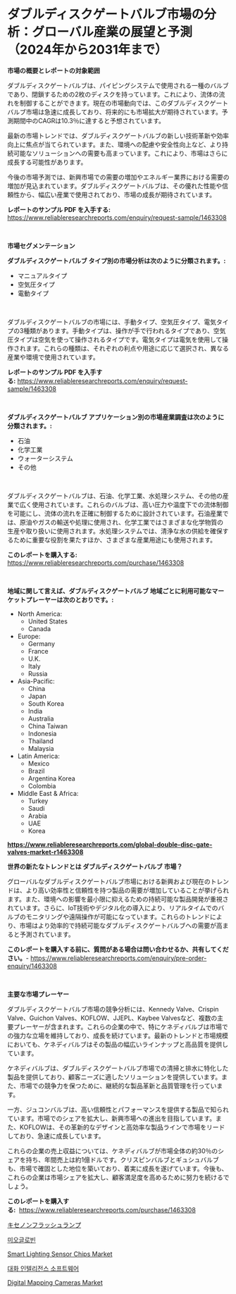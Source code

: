 <p><h1>ダブルディスクゲートバルブ市場の分析：グローバル産業の展望と予測（2024年から2031年まで）</h1></p><p><strong>市場の概要とレポートの対象範囲</strong></p>
<p><p>ダブルディスクゲートバルブは、パイピングシステムで使用される一種のバルブであり、閉鎖するための2枚のディスクを持っています。これにより、流体の流れを制御することができます。現在の市場動向では、このダブルディスクゲートバルブ市場は急速に成長しており、将来的にも市場拡大が期待されています。予測期間中のCAGRは10.3％に達すると予想されています。</p><p>最新の市場トレンドでは、ダブルディスクゲートバルブの新しい技術革新や効率向上に焦点が当てられています。また、環境への配慮や安全性向上など、より持続可能なソリューションへの需要も高まっています。これにより、市場はさらに成長する可能性があります。</p><p>今後の市場予測では、新興市場での需要の増加やエネルギー業界における需要の増加が見込まれています。ダブルディスクゲートバルブは、その優れた性能や信頼性から、幅広い産業で使用されており、市場の成長が期待されています。</p></p>
<p><strong>レポートのサンプル PDF を入手する:</strong> <a href="https://www.reliableresearchreports.com/enquiry/request-sample/1463308">https://www.reliableresearchreports.com/enquiry/request-sample/1463308</a></p>
<p>&nbsp;</p>
<p><strong>市場セグメンテーション</strong></p>
<p><strong>ダブルディスクゲートバルブ タイプ別の市場分析は次のように分類されます。:</strong></p>
<p><ul><li>マニュアルタイプ</li><li>空気圧タイプ</li><li>電動タイプ</li></ul></p>
<p>&nbsp;</p>
<p><p>ダブルディスクゲートバルブの市場には、手動タイプ、空気圧タイプ、電気タイプの3種類があります。手動タイプは、操作が手で行われるタイプであり、空気圧タイプは空気を使って操作されるタイプです。電気タイプは電気を使用して操作されます。これらの種類は、それぞれの利点や用途に応じて選択され、異なる産業や環境で使用されています。</p></p>
<p><strong>レポートのサンプル PDF を入手する:</strong>&nbsp;<a href="https://www.reliableresearchreports.com/enquiry/request-sample/1463308">https://www.reliableresearchreports.com/enquiry/request-sample/1463308</a></p>
<p>&nbsp;</p>
<p><strong> ダブルディスクゲートバルブ アプリケーション別の市場産業調査は次のように分類されます。:</strong></p>
<p><ul><li>石油</li><li>化学工業</li><li>ウォーターシステム</li><li>その他</li></ul></p>
<p>&nbsp;</p>
<p><p>ダブルディスクゲートバルブは、石油、化学工業、水処理システム、その他の産業で広く使用されています。これらのバルブは、高い圧力や温度下での流体制御を可能にし、流体の流れを正確に制御するために設計されています。石油産業では、原油やガスの輸送や処理に使用され、化学工業ではさまざまな化学物質の生産や取り扱いに使用されます。水処理システムでは、清浄な水の供給を確保するために重要な役割を果たすほか、さまざまな産業用途にも使用されます。</p></p>
<p><strong>このレポートを購入する:</strong>&nbsp; <a href="https://www.reliableresearchreports.com/purchase/1463308">https://www.reliableresearchreports.com/purchase/1463308</a></p>
<p>&nbsp;</p>
<p><strong>地域に関して言えば、ダブルディスクゲートバルブ 地域ごとに利用可能なマーケットプレーヤーは次のとおりです。:</strong></p>
<p><ul>
    <li>
        North America:
        <ul>
            <li>United States</li>
            <li>Canada</li>
        </ul>
    </li>
    <li>
        Europe:
        <ul>
            <li>Germany</li>
            <li>France</li>
            <li>U.K.</li>
            <li>Italy</li>
            <li>Russia</li>
        </ul>
    </li>
    <li>
        Asia-Pacific:
        <ul>
            <li>China</li>
            <li>Japan</li>
            <li>South Korea</li>
            <li>India</li>
            <li>Australia</li>
            <li>China Taiwan</li>
            <li>Indonesia</li>
            <li>Thailand</li>
            <li>Malaysia</li>
        </ul>
    </li>
    <li>
        Latin America:
        <ul>
            <li>Mexico</li>
            <li>Brazil</li>
            <li>Argentina Korea</li>
            <li>Colombia</li>
        </ul>
    </li>
    <li>
        Middle East & Africa:
        <ul>
            <li>Turkey</li>
            <li>Saudi</li>
            <li>Arabia</li>
            <li>UAE</li>
            <li>Korea</li>
        </ul>
    </li>
    </ul></p>
<p><strong><a href="https://www.reliableresearchreports.com/global-double-disc-gate-valves-market-r1463308">https://www.reliableresearchreports.com/global-double-disc-gate-valves-market-r1463308</a></strong>&nbsp;</p>
<p><strong>世界の新たなトレンドとは ダブルディスクゲートバルブ 市場？</strong></p>
<p><p>グローバルなダブルディスクゲートバルブ市場における新興および現在のトレンドは、より高い効率性と信頼性を持つ製品の需要が増加していることが挙げられます。また、環境への影響を最小限に抑えるための持続可能な製品開発が重視されています。さらに、IoT技術やデジタル化の導入により、リアルタイムでのバルブのモニタリングや遠隔操作が可能になっています。これらのトレンドにより、市場はより効率的で持続可能なダブルディスクゲートバルブへの需要が高まると予測されています。</p></p>
<p><strong>このレポートを購入する前に、質問がある場合は問い合わせるか、共有してください。</strong>- <a href="https://www.reliableresearchreports.com/enquiry/pre-order-enquiry/1463308">https://www.reliableresearchreports.com/enquiry/pre-order-enquiry/1463308</a></p>
<p>&nbsp;</p>
<p><strong>主要な市場プレーヤー</strong></p>
<p><p>ダブルディスクゲートバルブ市場の競争分析には、Kennedy Valve、Crispin Valve、Guichon Valves、KOFLOW、JJEPL、Kaybee Valvesなど、複数の主要プレーヤーが含まれます。これらの企業の中で、特にケネディバルブは市場での強力な立場を維持しており、成長を続けています。最新のトレンドと市場規模においても、ケネディバルブはその製品の幅広いラインナップと高品質を提供しています。</p><p>ケネディバルブは、ダブルディスクゲートバルブ市場での清掃と排水に特化した製品を提供しており、顧客ニーズに適したソリューションを提供しています。また、市場での競争力を保つために、継続的な製品革新と品質管理を行っています。</p><p>一方、ジュコンバルブは、高い信頼性とパフォーマンスを提供する製品で知られています。市場でのシェアを拡大し、新興市場への進出を目指しています。また、KOFLOWは、その革新的なデザインと高効率な製品ラインで市場をリードしており、急速に成長しています。</p><p>これらの企業の売上収益については、ケネディバルブが市場全体の約30％のシェアを持ち、年間売上は約1億ドルです。クリスピンバルブとギュシュバルブも、市場で確固とした地位を築いており、着実に成長を遂げています。今後も、これらの企業は市場シェアを拡大し、顧客満足度を高めるために努力を続けるでしょう。</p></p>
<p><strong>このレポートを購入する:</strong>&nbsp;&nbsp;<a href="https://www.reliableresearchreports.com/purchase/1463308">https://www.reliableresearchreports.com/purchase/1463308</a></p>
<p><p><a href="https://medium.com/@nicholas.ellison0076890/%E3%82%AD%E3%82%BB%E3%83%8E%E3%83%B3%E3%83%95%E3%83%A9%E3%83%83%E3%82%B7%E3%83%A5%E3%83%A9%E3%83%B3%E3%83%97%E5%B8%82%E5%A0%B4%E3%81%AE%E8%A6%8F%E6%A8%A1%E3%81%AF-%E3%82%B0%E3%83%AD%E3%83%BC%E3%83%90%E3%83%AB%E7%94%A3%E6%A5%AD%E3%81%AE%E4%B8%AD%E3%81%A7%E6%9C%80%E9%81%A9%E3%81%AA%E3%83%9E%E3%83%BC%E3%82%B1%E3%83%86%E3%82%A3%E3%83%B3%E3%82%B0%E3%83%81%E3%83%A3%E3%83%8D%E3%83%AB%E3%82%92%E6%98%8E%E3%82%89%E3%81%8B%E3%81%AB%E3%81%97%E3%81%BE%E3%81%99-c69d6f69f5c2">キセノンフラッシュランプ</a></p><p><a href="https://medium.com/@bobbyreitenberg879562023/%EB%AF%B8%EC%98%A4%EA%B8%80%EB%A1%9C%EB%B9%88-%EC%8B%9C%EC%9E%A5-%EC%9C%A0%ED%98%95-%EC%9D%91%EC%9A%A9-%EB%B0%8F-%EC%A7%80%EB%A6%AC%EB%B3%84-%EC%A2%85%ED%95%A9-%ED%8F%89%EA%B0%80-6290113bcde7">미오글로빈</a></p><p><a href="https://www.linkedin.com/pulse/smart-lighting-sensor-chips-market-furnishes-information-share-x3twc?trackingId=z%2FNRil6iBDr2JWzlpMrDEg%3D%3D">Smart Lighting Sensor Chips Market</a></p><p><a href="https://medium.com/@sillysally687568/%EB%8C%80%ED%99%94-%EC%A7%80%EB%8A%A5-%EC%86%8C%ED%94%84%ED%8A%B8%EC%9B%A8%EC%96%B4-%EC%8B%9C%EC%9E%A5-%ED%8A%B8%EB%A0%8C%EB%93%9C-%EC%98%88%EC%B8%A1-%EB%B0%8F-%EA%B2%BD%EC%9F%81-%EB%B6%84%EC%84%9D-2031%EB%85%84%EA%B9%8C%EC%A7%80-fea9658d074c">대화 인텔리전스 소프트웨어</a></p><p><a href="https://www.linkedin.com/pulse/digital-mapping-cameras-market-exploring-share-trends-future-bj0hc?trackingId=CE%2F%2FsgyQTEaEh3HIocdLgg%3D%3D">Digital Mapping Cameras Market</a></p></p>